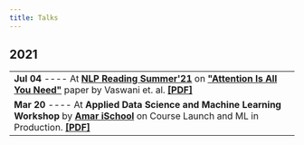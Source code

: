 ```yaml
---
title: Talks
---
```

## 2021
<table>
<tr><td>
<b>Jul 04</b></a> ---- At <a href="https://docs.google.com/document/d/e/2PACX-1vRia76U_JQwpLgGoQRH2mQHJewl1kJcXKiOib81ga3WS6vFkQUucRLwtGI_rUSxQqtett1h2z0cJetl/pub"> <b>NLP Reading Summer'21</b></a> on <a href="https://arxiv.org/abs/1706.03762"><b>"Attention Is All You Need"</b></a> paper by Vaswani et. al.
<a href="/talks/transformer_sunlp21.pdf"> <b>[PDF]</b> </a>
</td></tr>
<tr><td>
<b>Mar 20</b></a> ---- At <b>Applied Data Science and Machine Learning Workshop </b> by </a> <a href="https://amarischool.com/"><b>Amar iSchool</b></a> on Course Launch and ML in Production.
<a href="/talks/adsml_workshop.pdf"> <b>[PDF]</b> </a>
</td></tr>
</table>